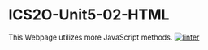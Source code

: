 # ICS2O-Unit5-02-HTML
This Webpage utilizes more JavaScript methods.
[![linter](https://github.com/JadonXia/ICS2O-Unit5-02-HTML/workflows/linter/badge.svg)](https://github.com/marketplace/actions/super-linter)
